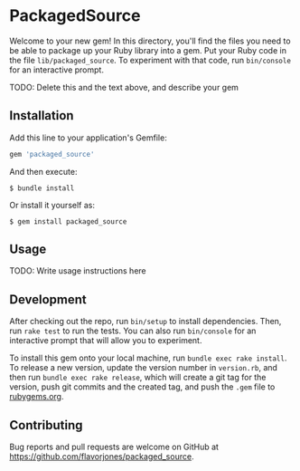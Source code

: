 # PackagedSource

Welcome to your new gem! In this directory, you'll find the files you need to be able to package up your Ruby library into a gem. Put your Ruby code in the file `lib/packaged_source`. To experiment with that code, run `bin/console` for an interactive prompt.

TODO: Delete this and the text above, and describe your gem

## Installation

Add this line to your application's Gemfile:

```ruby
gem 'packaged_source'
```

And then execute:

    $ bundle install

Or install it yourself as:

    $ gem install packaged_source

## Usage

TODO: Write usage instructions here

## Development

After checking out the repo, run `bin/setup` to install dependencies. Then, run `rake test` to run the tests. You can also run `bin/console` for an interactive prompt that will allow you to experiment.

To install this gem onto your local machine, run `bundle exec rake install`. To release a new version, update the version number in `version.rb`, and then run `bundle exec rake release`, which will create a git tag for the version, push git commits and the created tag, and push the `.gem` file to [rubygems.org](https://rubygems.org).

## Contributing

Bug reports and pull requests are welcome on GitHub at https://github.com/flavorjones/packaged_source.
